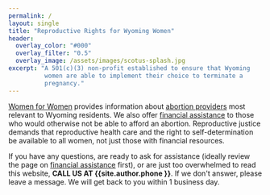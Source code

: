 ```yaml
---
permalink: /
layout: single
title: "Reproductive Rights for Wyoming Women"
header:
  overlay_color: "#000"
  overlay_filter: "0.5"
  overlay_image: /assets/images/scotus-splash.jpg
excerpt: "A 501(c)(3) non-profit established to ensure that Wyoming
          women are able to implement their choice to terminate a
          pregnancy."
---
```


[Women for Women](/) provides information about [abortion
providers](/providers) most relevant to Wyoming residents. We also
offer [financial assistance](/financial) to those who would otherwise
not be able to afford an abortion. Reproductive justice demands that
reproductive health care and the right to self-determination be
available to all women, not just those with financial resources.

If you have any questions, are ready to ask for assistance (ideally
review the page on [financial assistance](financial) first), or are
just too overwhelmed to read this website, **CALL US AT
{{site.author.phone }}**. If we don't answer, please leave a
message. We will get back to you within 1 business day.
